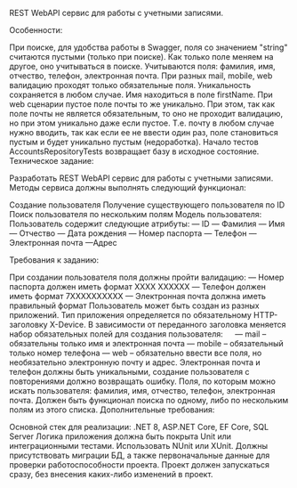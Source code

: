 REST WebAPI сервис для работы с учетными записями.

Особенности:

При поиске, для удобства работы в Swagger, поля со значением "string" считаются пустыми (только при поиске). Как только поле меняем на другое, оно учитываться в поиске. Учитываются поля: фамилия, имя, отчество, телефон, электронная почта.
При разных mail, mobile, web валидацию проходят только обязательные поля. Уникальность сохраняется в любом случае.
Имя находиться в поле firstName.
При web сценарии пустое поле почты то же уникально. При этом, так как поле почты не является обязательным, то оно не проходит валидацию, но при этом уникально даже если пустое. Т.е. почту в любом случае нужно вводить, так как если ее не ввести один раз, поле становиться пустым и будет уникально пустым (недоработка).
Начало тестов AccountsRepositoryTests возвращает базу в исходное состояние.
Техническое задание:

Разработать REST WebAPI сервис для работы с учетными записями. Методы сервиса должны выполнять следующий функционал:

Создание пользователя
Получение существующего пользователя по ID
Поиск пользователя по нескольким полям
Модель пользователя: Пользователь содержит следующие атрибуты: — ID — Фамилия — Имя — Отчество — Дата рождения — Номер паспорта — Телефон — Электронная почта —Адрес

Требования к заданию:

При создании пользователя поля должны пройти валидацию: — Номер паспорта должен иметь формат XXXX XXXXXX — Телефон должен иметь формат 7ХХХХХХХХХХ — Электронная почта должна иметь правильный формат
Пользователь может быть создан из разных приложений. Тип приложения определяется по обязательному HTTP-заголовку X-Device. В зависимости от переданного заголовка меняется набор обязательных полей для создания пользователя:   — mail – обязательны только имя и электронная почта — mobile – обязательный только номер телефона — web – обязательно ввести все поля, но необязательно электронную почту и адрес.
Электронная почта и телефон должны быть уникальными, создание пользователя с повторениями должно возвращать ошибку.
Поля, по которым можно искать пользователя: фамилия, имя, отчество, телефон, электронная почта. Должен быть функционал поиска по одному, либо по нескольким полям из этого списка.
Дополнительные требования:

Основной стек для реализации: .NET 8, ASP.NET Core, EF Core, SQL Server
Логика приложения должна быть покрыта Unit или интеграционными тестами. Использовать NUnit или XUnit.
Должны присутствовать миграции БД, а также первоначальные данные для проверки работоспособности проекта.
Проект должен запускаться сразу, без внесения каких-либо изменений в проект.
